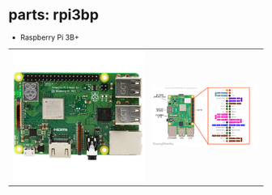 # parts: rpi3bp

- Raspberry Pi 3B+

|   |   |
| --- | --- |
| ![image](https://github.com/kamangir/assets2/raw/main/bluer-sbc/parts/rpi3bplus.png?raw=true) | ![image](https://github.com/kamangir/assets2/raw/main/bluer-sbc/parts/gpio-pinout.png?raw=true) |
